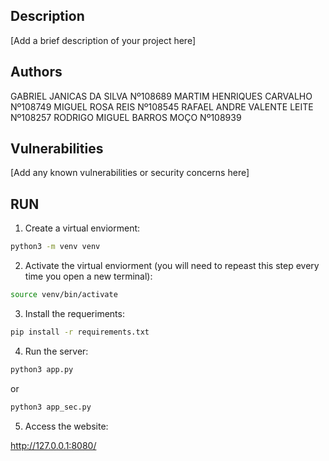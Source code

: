 ## Description

[Add a brief description of your project here]

## Authors

GABRIEL JANICAS DA SILVA Nº108689
MARTIM HENRIQUES CARVALHO Nº108749
MIGUEL ROSA REIS Nº108545
RAFAEL ANDRE VALENTE LEITE Nº108257
RODRIGO MIGUEL BARROS MOÇO Nº108939


## Vulnerabilities

[Add any known vulnerabilities or security concerns here]



## RUN

1. Create a virtual enviorment:
```bash
python3 -m venv venv
```
2. Activate the virtual enviorment (you will need to repeast this step every time you open a new terminal):
```bash
source venv/bin/activate
```

3. Install the requeriments:
```bash
pip install -r requirements.txt
```

4. Run the server:
```bash
python3 app.py
```
or 
```bash
python3 app_sec.py
```

5. Access the website:

http://127.0.0.1:8080/